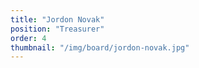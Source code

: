 ```yaml
---
title: "Jordon Novak"
position: "Treasurer"
order: 4
thumbnail: "/img/board/jordon-novak.jpg"
---
```

